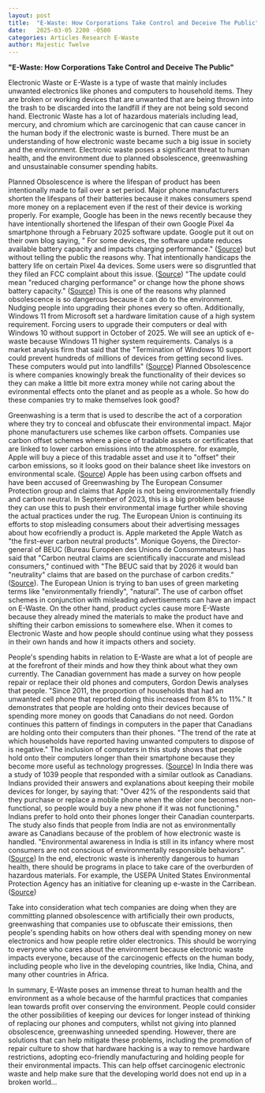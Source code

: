 ```yaml
---
layout: post
title:  "E-Waste: How Corporations Take Control and Deceive The Public"
date:   2025-03-05 2200 -0500
categories: Articles Research E-Waste
author: Majestic Twelve
---
```



**"E-Waste: How Corporations Take Control and Deceive The Public"**


Electronic Waste or E-Waste is a type of waste that mainly includes
unwanted electronics like phones and computers to household items. They
are broken or working devices that are unwanted that are being thrown
into the trash to be discarded into the landfill if they are not being
sold second hand. Electronic Waste has a lot of hazardous materials
including lead, mercury, and chromium which are carcinogenic that can
cause cancer in the human body if the electronic waste is burned. There
must be an understanding of how electronic waste became such a big issue
in society and the environment. Electronic waste poses a significant
threat to human health, and the environment due to planned obsolescence,
greenwashing and unsustainable consumer spending habits.


Planned Obsolescence is where the lifespan of product has been
intentionally made to fail over a set period. Major phone manufacturers
shorten the lifespans of their batteries because it makes consumers
spend more money on a replacement even if the rest of their device is
working properly. For example, Google has been in the news recently
because they have intentionally shortened the lifespan of their own
Google Pixel 4a smartphone through a February 2025 software update.
Google put it out on their own blog saying, \" For some devices, the
software update reduces available battery capacity and impacts charging
performance."
([Source](https://support.google.com/pixelphone/answer/15701861)) but
without telling the public the reasons why. That intentionally handicaps
the battery life on certain Pixel 4a devices. Some users were so
disgruntled that they filed an FCC complaint about this issue.
([Source](https://support.google.com/pixelphone/thread/317228576/pixel-4a-battery-performance-program?hl=en))
"The update could mean "reduced charging performance" or change how the
phone shows battery capacity."
([Source](https://www.theverge.com/2025/1/7/24338566/google-pixel-4a-battery-stability-replacement-reduced-capacity))
This is one of the reasons why planned obsolescence is so dangerous
because it can do to the environment. Nudging people into upgrading
their phones every so often. Additionally, Windows 11 from Microsoft set
a hardware limitation cause of a high system requirement. Forcing users
to upgrade their computers or deal with Windows 10 without support in
October of 2025. We will see an uptick of e-waste because Windows 11
higher system requirements. Canalys is a market analysis firm that said
that the "Termination of Windows 10 support could prevent hundreds of
millions of devices from getting second lives. These computers would put
into landfills"
([Source](https://www.canalys.com/insights/end-of-windows-10-support-could-turn-240-million-pcs-into-e-waste))
Planned Obsolescence is where companies knowingly break the functionality of their devices so they can make a little bit more extra money while not caring about the evironmental effects onto the planet and as people as a whole. So how do these companies try to make themselves look good?


Greenwashing is a term that is used to describe the act of a corporation
where they try to conceal and obfuscate their environmental impact.
Major phone manufacturers use schemes like carbon offsets. Companies use
carbon offset schemes where a piece of tradable assets or certificates
that are linked to lower carbon emissions into the atmosphere. for
example, Apple will buy a piece of this tradable asset and use it to
"offset" their carbon emissions, so it looks good on their balance sheet
like investors on environmental scale.
([Source](https://climate.mit.edu/explainers/carbon-offsets)) Apple has
been using carbon offsets and have been accused of Greenwashing by The
European Consumer Protection group and claims that Apple is not being
environmentally friendly and carbon neutral. In September of 2023, this
is a big problem because they can use this to push their environmental
image further while shoving the actual practices under the rug. The
European Union is continuing its efforts to stop misleading consumers
about their advertising messages about how ecofriendly a product is.
Apple marketed the Apple Watch as "the first-ever carbon neutral
products". Monique Goyens, the Director-general of BEUC (Bureau Européen
des Unions de Consommateurs.) has said that "Carbon neutral claims are
scientifically inaccurate and mislead consumers," continued with "The
BEUC said that by 2026 it would ban "neutrality" claims that are based
on the purchase of carbon credits."
([Source](https://archive.is/Sfak0)). The European Union is trying to
ban uses of green marketing terms like "environmentally friendly",
"natural". The use of carbon offset schemes in conjunction with
misleading advertisements can have an impact on E-Waste. On the other
hand, product cycles cause more E-Waste because they already mined the
materials to make the product have and shifting their carbon emissions
to somewhere else. When it comes to Electronic Waste and how people
should continue using what they possess in their own hands and how it
impacts others and society.


People\'s spending habits in relation to E-Waste are what a lot of
people are at the forefront of their minds and how they think about what
they own currently. The Canadian government has made a survey on how
people repair or replace their old phones and computers, Gordon Dewis
analyses that people. "Since 2011, the proportion of households that had
an unwanted cell phone that reported doing this increased from 8% to
11%." It demonstrates that people are holding onto their devices because
of spending more money on goods that Canadians do not need. Gordon
continues this pattern of findings in computers in the paper that
Canadians are holding onto their computers than their phones. "The trend
of the rate at which households have reported having unwanted computers
to dispose of is negative." The inclusion of computers in this study
shows that people hold onto their computers longer than their smartphone
because they become more useful as technology progresses.
([Source](https://www150.statcan.gc.ca/n1/pub/16-002-x/2022001/article/00001-eng.htm))
In India there was a study of 1039 people that responded with a similar
outlook as Canadians. Indians provided their answers and explanations
about keeping their mobile devices for longer, by saying that: "Over 42%
of the respondents said that they purchase or replace a mobile phone
when the older one becomes non-functional, so people would buy a new
phone if it was not functioning." Indians prefer to hold onto their
phones longer their Canadian counterparts. The study also finds that
people from India are not as environmentally aware as Canadians because
of the problem of how electronic waste is handled. "Environmental
awareness in India is still in its infancy where most consumers are not
conscious of environmentally responsible behaviors".
([Source](https://link.springer.com/article/10.1007/s40974-022-00242-9#Sec9))
In the end, electronic waste is inherently dangerous to human health,
there should be programs in place to take care of the overburden of
hazardous materials. For example, the USEPA United States Environmental
Protection Agency has an initiative for cleaning up e-waste in the
Carribean.
([Source](https://www.epa.gov/international-cooperation/cleaning-electronic-waste-e-waste))



Take into consideration what tech companies are doing when they are
committing planned obsolescence with artificially their own products,
greenwashing that companies use to obfuscate their emissions, then
people\'s spending habits on how others deal with spending money on new
electronics and how people retire older electronics. This should be
worrying to everyone who cares about the environment because electronic
waste impacts everyone, because of the carcinogenic effects on the human
body, including people who live in the developing countries, like India,
China, and many other countries in Africa.

In summary, E-Waste poses an immense threat to human health and the
environment as a whole because of the harmful practices that companies
lean towards profit over conserving the environment. People could
consider the other possibilities of keeping our devices for longer
instead of thinking of replacing our phones and computers, whilst not
giving into planned obsolescence, greenwashing unneeded spending.
However, there are solutions that can help mitigate these problems,
including the promotion of repair culture to show that hardware hacking
is a way to remove hardware restrictions, adopting eco-friendly
manufacturing and holding people for their environmental impacts. This
can help offset carcinogenic electronic waste and help make sure that
the developing world does not end up in a broken world\...

